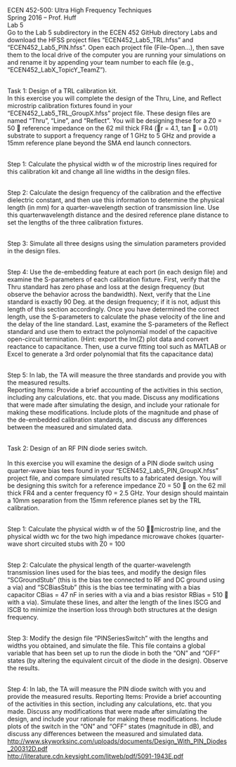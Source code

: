 ECEN 452-500: Ultra High Frequency Techniques<br>
Spring 2016 – Prof. Huff<br>
Lab 5<br>
Go to the Lab 5 subdirectory in the ECEN 452 GitHub directory Labs and download the HFSS project files “ECEN452_Lab5_TRL.hfss” and “ECEN452_Lab5_PIN.hfss”. Open each project file (File-Open…), then save them to the local drive of the computer you are running your simulations on and rename it by appending your team number to each file (e.g., “ECEN452_LabX_TopicY_TeamZ”).<br><br>

Task 1: Design of a TRL calibration kit.<br>
In this exercise you will complete the design of the Thru, Line, and Reflect microstrip calibration fixtures found in your “ECEN452_Lab5_TRL_GroupX.hfss” project file. These design files are named “Thru”, “Line”, and “Reflect”. You will be designing these
for a Z0 = 50  reference impedance on the 62 mil thick FR4 (r = 4.1, tan  = 0.01) substrate to support a frequency range of 1 GHz to 5 GHz and provide a 15mm reference plane beyond the SMA end launch connectors.<br><br>

Step 1: Calculate the physical width w of the microstrip lines required for this calibration kit and change all line widths in the design files.<br><br>

Step 2: Calculate the design frequency of the calibration and the effective dielectric constant, and then use this information to determine the physical length (in mm) for a quarter-wavelength section of transmission line. Use this quarterwavelength distance and the desired reference plane distance to set the lengths of the three calibration fixtures.<br><br>

Step 3: Simulate all three designs using the simulation parameters provided in the design files.<br><br>

Step 4: Use the de-embedding feature at each port (in each design file) and examine the S-parameters of each calibration fixture. First, verify that the Thru standard has zero phase and loss at the design frequency (but observe the behavior across the bandwidth).
Next, verify that the Line standard is exactly 90 Deg. at the design frequency; if it is not, adjust this length of this section accordingly. Once you have determined the correct length, use the S-parameters to calculate the phase velocity of the line and the delay of the line standard. Last, examine the S-parameters of the Reflect standard and use them to extract the polynomial model of the capacitive open-circuit termination. (Hint: export the Im(Z) plot data and convert reactance to capacitance. Then, use a curve fitting tool such as MATLAB or Excel to generate a 3rd order polynomial that fits the capacitance data)<br><br>

Step 5: In lab, the TA will measure the three standards and provide you with the measured results.<br>
Reporting Items: Provide a brief accounting of the activities in this section, including any calculations, etc. that you made. Discuss any modifications that were made after simulating the design, and include your rationale for making these modifications. Include plots of the magnitude and phase of the de-embedded calibration standards, and discuss any differences between the measured and simulated data.<br><br>

Task 2: Design of an RF PIN diode series switch.<br><br>
In this exercise you will examine the design of a PIN diode switch using quarter-wave bias tees found in your “ECEN452_Lab5_PIN_GroupX.hfss” project file, and compare simulated results to a fabricated design. You will be designing this switch for a reference impedance Z0 = 50  on the 62 mil thick FR4 and a center frequency f0 = 2.5 GHz. Your design should maintain a 10mm separation from the 15mm reference planes set by the TRL calibration.<br><br>

Step 1: Calculate the physical width w of the 50 microstrip line, and the physical width wc for the two high impedance microwave chokes (quarter-wave short circuited stubs with Z0 = 100<br><br>

Step 2: Calculate the physical length of the quarter-wavelength transmission lines used for the bias tees, and modify the design files “SCGroundStub” (this is the bias tee connected to RF and DC ground using a via) and “SCBiasStub” (this is the bias tee terminating with a bias capacitor CBias = 47 nF in series with a via and a bias resistor RBias = 510  with a via). Simulate these lines, and alter the length of the lines lSCG and lSCB to minimize the insertion loss through both structures at the design frequency.<br><br>

Step 3: Modify the design file “PINSeriesSwitch” with the lengths and widths you obtained, and simulate the file. This file contains a global variable that has been set up to run the diode in both the “ON” and “OFF” states (by altering the equivalent circuit of the diode in the design). Observe the results.<br><br>

Step 4: In lab, the TA will measure the PIN diode switch with you and provide the measured results. Reporting Items: Provide a brief accounting of the activities in this section, including any calculations, etc. that you made. Discuss any modifications that were made after simulating the design, and include your rationale for making these modifications. Include plots of the switch in the “ON” and “OFF” states (magnitude in dB), and discuss any differences between the measured and simulated data.<br>
http://www.skyworksinc.com/uploads/documents/Design_With_PIN_Diodes_200312D.pdf<br>
http://literature.cdn.keysight.com/litweb/pdf/5091-1943E.pdf<br>
